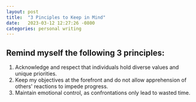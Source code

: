 ```yaml
---
layout: post
title:  "3 Pinciples to Keep in Mind"
date:   2023-03-12 12:27:26 -0800
categories: personal writing
---
```


## Remind myself the following 3 principles:

1. Acknowledge and respect that individuals hold diverse values and unique priorities.
2. Keep my objectives at the forefront and do not allow apprehension of others' reactions to impede progress.
3. Maintain emotional control, as confrontations only lead to wasted time.
